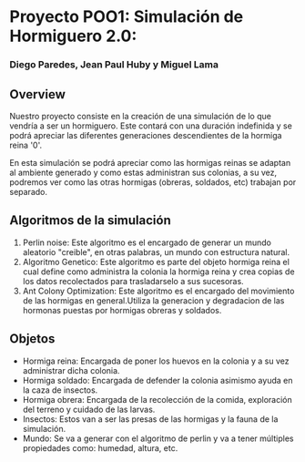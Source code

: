 # Proyecto POO1: Simulación de Hormiguero 2.0: 
### Diego Paredes, Jean Paul Huby y Miguel Lama

## Overview
Nuestro proyecto consiste en la creación  de una simulación de lo que vendría a ser un hormiguero. Este contará con una duración indefinida y se podrá apreciar las diferentes generaciones descendientes de la hormiga reina '0'. 
    
En esta simulación se podrá apreciar como las hormigas reinas se adaptan al ambiente generado y como estas administran sus colonias, a su vez, podremos ver como las otras hormigas (obreras, soldados, etc) trabajan por separado.

## Algoritmos de la simulación
 1. Perlin noise: Este algoritmo es el encargado de generar un mundo aleatorio "creible", en otras palabras, un mundo con estructura natural.
 2. Algoritmo Genetico: Este algoritmo es parte del objeto hormiga reina el cual define como administra la colonia la hormiga reina y crea copias de los datos recolectados para trasladarselo a sus sucesoras.
 3. Ant Colony Optimization: Este algoritmo es el encargado del movimiento de las hormigas en general.Utiliza la generacion y degradacion de las hormonas puestas por hormigas obreras y soldados.

## Objetos

 * Hormiga reina: Encargada de poner los huevos en la colonia y a su vez administrar dicha colonia.
 * Hormiga soldado: Encargada de defender la colonia asimismo ayuda en la caza de insectos.
 * Hormiga obrera: Encargada de la recolección de la comida, exploración del terreno y cuidado de las larvas.
 * Insectos: Estos van a ser las presas de las hormigas y la fauna de la simulación.
 * Mundo: Se va a generar con el algoritmo de perlin y va a tener múltiples propiedades como: humedad, altura, etc.



